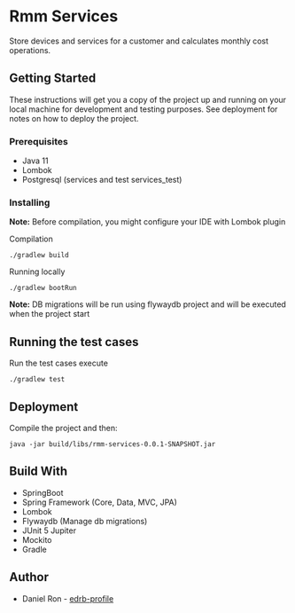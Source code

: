 # Rmm Services 

Store devices and services for a customer and calculates monthly cost operations.

## Getting Started

These instructions will get you a copy of the project up and running on your local machine for development and testing purposes. See deployment for notes on how to deploy the project.

### Prerequisites

- Java 11
- Lombok
- Postgresql (services and test services_test)

### Installing

**Note:** Before compilation, you might configure your IDE with Lombok plugin

Compilation

```
./gradlew build
```

Running locally

```
./gradlew bootRun
```

**Note:** DB migrations will be run using flywaydb project and will be executed when the project start


## Running the test cases

Run the test cases execute

```
./gradlew test
```

## Deployment

Compile the project and then:

```
java -jar build/libs/rmm-services-0.0.1-SNAPSHOT.jar
```

## Build With

- SpringBoot
- Spring Framework (Core, Data, MVC, JPA)
- Lombok
- Flywaydb (Manage db migrations)
- JUnit 5 Jupiter
- Mockito
- Gradle

## Author

- Daniel Ron - [edrb-profile](https://edrb.github.io)

